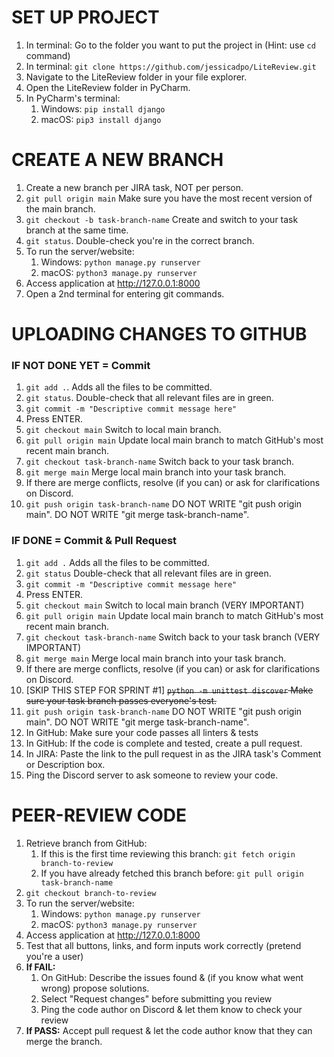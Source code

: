 # SET UP PROJECT
1. In terminal: Go to the folder you want to put the project in (Hint: use `cd` command)
2. In terminal: `git clone https://github.com/jessicadpo/LiteReview.git`
3. Navigate to the LiteReview folder in your file explorer.
4. Open the LiteReview folder in PyCharm.
5. In PyCharm's terminal:
   1. Windows: `pip install django`
   2. macOS: `pip3 install django`

# CREATE A NEW BRANCH
1. Create a new branch per JIRA task, NOT per person.
2. `git pull origin main` Make sure you have the most recent version of the main branch.
3. `git checkout -b task-branch-name` Create and switch to your task branch at the same time.
4. `git status`. Double-check you're in the correct branch.
5. To run the server/website:
   1. Windows: `python manage.py runserver`
   2. macOS: `python3 manage.py runserver`
6. Access application at http://127.0.0.1:8000
7. Open a 2nd terminal for entering git commands.

# UPLOADING CHANGES TO GITHUB
### IF NOT DONE YET = Commit
1. `git add .`. Adds all the files to be committed.
2. `git status`. Double-check that all relevant files are in green.
3. `git commit -m "Descriptive commit message here"`
4. Press ENTER.
5. `git checkout main` Switch to local main branch.
6. `git pull origin main` Update local main branch to match GitHub's most recent main branch.
7. `git checkout task-branch-name` Switch back to your task branch.
8. `git merge main` Merge local main branch into your task branch.
9. If there are merge conflicts, resolve (if you can) or ask for clarifications on Discord.
10. `git push origin task-branch-name` DO NOT WRITE "git push origin main". DO NOT WRITE "git merge task-branch-name".

### IF DONE = Commit & Pull Request
1. `git add .` Adds all the files to be committed.
2. `git status` Double-check that all relevant files are in green.
3. `git commit -m "Descriptive commit message here"`
4. Press ENTER.
5. `git checkout main` Switch to local main branch (VERY IMPORTANT)
6. `git pull origin main` Update local main branch to match GitHub's most recent main branch.
7. `git checkout task-branch-name` Switch back to your task branch (VERY IMPORTANT)
8. `git merge main` Merge local main branch into your task branch.
9. If there are merge conflicts, resolve (if you can) or ask for clarifications on Discord.
10. [SKIP THIS STEP FOR SPRINT #1] ~~`python -m unittest discover` Make sure your task branch passes everyone's test.~~
11. `git push origin task-branch-name` DO NOT WRITE "git push origin main". DO NOT WRITE "git merge task-branch-name".
12. In GitHub: Make sure your code passes all linters & tests
13. In GitHub: If the code is complete and tested, create a pull request.
14. In JIRA: Paste the link to the pull request in as the JIRA task's Comment or Description box.
15. Ping the Discord server to ask someone to review your code.

# PEER-REVIEW CODE
1. Retrieve branch from GitHub:
   1. If this is the first time reviewing this branch: `git fetch origin branch-to-review`
   2. If you have already fetched this branch before: `git pull origin task-branch-name`
2. `git checkout branch-to-review`
3. To run the server/website:
   1. Windows: `python manage.py runserver`
   2. macOS: `python3 manage.py runserver`
4. Access application at http://127.0.0.1:8000
5. Test that all buttons, links, and form inputs work correctly (pretend you're a user)
6. **If FAIL:**
   1. On GitHub: Describe the issues found & (if you know what went wrong) propose solutions.
   2. Select "Request changes" before submitting you review
   3. Ping the code author on Discord & let them know to check your review
7. **If PASS:** Accept pull request & let the code author know that they can merge the branch.